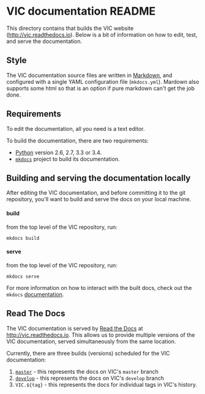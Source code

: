 # VIC documentation README

This directory contains that builds the VIC website (http://vic.readthedocs.io). Below is a bit of information on how to edit, test, and serve the documentation.

## Style
The VIC documentation source files are written in [Markdown](https://help.github.com/articles/markdown-basics/), and configured with a single YAML configuration file (`mkdocs.yml`). Mardown also supports some html so that is an option if pure markdown can't get the job done.

## Requirements

To edit the documentation, all you need is a text editor.

To build the documentation, there are two requirements:
- [Python](https://www.python.org/) version 2.6, 2.7, 3.3 or 3.4.
- [`mkdocs`](http://www.mkdocs.org/) project to build its documentation.

## Building and serving the documentation locally

After editing the VIC documentation, and before committing it to the git repository, you'll want to build and serve the docs on your local machine.

#### build
from the top level of the VIC repository, run:

`mkdocs build`

#### serve
from the top level of the VIC repository, run:

`mkdocs serve`

For more information on how to interact with the built docs, check out the `mkdocs` [documentation](http://www.mkdocs.org/#getting-started).

## Read The Docs

The VIC documentation is served by [Read the Docs](https://readthedocs.io/) at http://vic.readthedocs.io. This allows us to provide multiple versions of the VIC documentation, served simultaneously from the same location.  

Currently, there are three builds (versions) scheduled for the VIC documentation:

1.  [`master`](http://vic.readthedocs.io/en/master/) - this represents the docs on VIC's `master` branch
1.  [`develop`](http://vic.readthedocs.io/en/develop/) - this represents the docs on VIC's `develop` branch
1.  `VIC.${tag}` - this represents the docs for individual tags in VIC's history.
